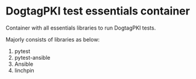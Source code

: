 # DogtagPKI test essentials container
Container with all essentials libraries to run DogtagPKI tests.

Majorly consists of libraries as below:
1. pytest
2. pytest-ansible
3. Ansible
4. linchpin
